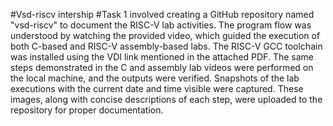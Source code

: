 #Vsd-riscv intership 
#Task 1 
involved creating a GitHub repository named "vsd-riscv" to document the RISC-V lab activities. The program flow was understood by watching the provided video, which guided the execution of both C-based and RISC-V assembly-based labs. The RISC-V GCC toolchain was installed using the VDI link mentioned in the attached PDF. The same steps demonstrated in the C and assembly lab videos were performed on the local machine, and the outputs were verified. Snapshots of the lab executions with the current date and time visible were captured. These images, along with concise descriptions of each step, were uploaded to the repository for proper documentation.

